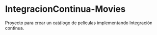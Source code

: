 # IntegracionContinua-Movies
Proyecto para crear un catálogo de películas implementando Integración continua.
